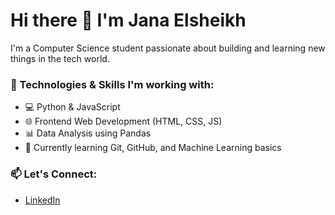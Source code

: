 # Hi there 👋 I'm Jana Elsheikh

I'm a Computer Science student passionate about building and learning new things in the tech world.

### 🔧 Technologies & Skills I'm working with:
- 💻 Python & JavaScript
- 🌐 Frontend Web Development (HTML, CSS, JS)
- 📊 Data Analysis using Pandas
- 🧠 Currently learning Git, GitHub, and Machine Learning basics

### 📫 Let's Connect:
- [LinkedIn](www.linkedin.com/in/jana-elshikh-4a2970356)


<!--
**janaelshikh1/janaelshikh1** is a ✨ _special_ ✨ repository because its `README.md` (this file) appears on your GitHub profile.

Here are some ideas to get you started:

- 🔭 I’m currently working on ...
- 🌱 I’m currently learning ...
- 👯 I’m looking to collaborate on ...
- 🤔 I’m looking for help with ...
- 💬 Ask me about ...
- 📫 How to reach me: ...
- 😄 Pronouns: ...
- ⚡ Fun fact: ...
-->
